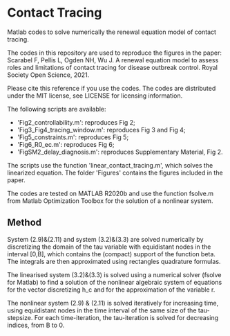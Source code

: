 # Contact Tracing
Matlab codes to solve numerically the renewal equation model of contact tracing.

The codes in this repository are used to reproduce the figures in the paper:
Scarabel F, Pellis L, Ogden NH, Wu J. A renewal equation model to assess roles and limitations of contact tracing for disease outbreak control. Royal Society Open Science, 2021.

Please cite this reference if you use the codes.
The codes are distributed under the MIT license, see LICENSE for licensing information. 

The following scripts are available:
- 'Fig2_controllability.m': reproduces Fig 2;
- 'Fig3_Fig4_tracing_window.m': reproduces Fig 3 and Fig 4;
- 'Fig5_constraints.m': reproduces Fig 5;
- 'Fig6_R0_ec.m': reproduces Fig 6;
- 'FigSM2_delay_diagnosis.m': reproduces Supplementary Material, Fig 2.

The scripts use the function 'linear_contact_tracing.m', which solves the linearized equation.
The folder 'Figures' contains the figures included in the paper.

The codes are tested on MATLAB R2020b and use the function fsolve.m from Matlab Optimization Toolbox for the solution of a nonlinear system.

## Method
System (2.9)&(2.11) and system (3.2)&(3.3) are solved numerically by discretizing the domain of the tau variable with equidistant nodes in the interval [0,B], which contains the (compact) support of the function beta. The integrals are then approximated using rectangles quadrature formulas.

The linearised system (3.2)&(3.3) is solved using a numerical solver (fsolve for Matlab) to find a solution of the nonlinear algebraic system of equations for the vector discretizing h_c and for the approximation of the variable r. 

The nonlinear system (2.9) & (2.11) is solved iteratively for increasing time, using equidistant nodes in the time interval of the same size of the tau-stepsize. For each time-iteration, the tau-iteration is solved for decreasing indices, from B to 0.
